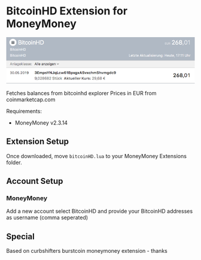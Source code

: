 # BitcoinHD Extension for MoneyMoney

![Cat](https://github.com/amnesia106/moneymoneyBitcoinHD/blob/master/balancebhd.png)

Fetches balances from bitcoinhd explorer
Prices in EUR from coinmarketcap.com

Requirements:
* MoneyMoney v2.3.14

## Extension Setup

Once downloaded, move `bitcoinHD.lua` to your MoneyMoney Extensions folder.

## Account Setup

### MoneyMoney

Add a new account select BitcoinHD and provide your BitcoinHD addresses as username (comma seperated)

## Special

Based on curbshifters burstcoin moneymoney extension - thanks
